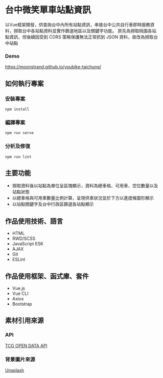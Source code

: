 # 台中微笑單車站點資訊 #
以Vue框架開發，供查詢台中內所有站點資訊，串接台中公共自行車即時服務資料，撈取台中各站點資料並實作篩選地區以及關鍵字功能。
原先為撈取桃園各站點資訊，但後續因受到 CORS 策略保護無法正常抓到 JSON 資料，故改為撈取台中站點

### Demo ###
https://moonstrand.github.io/youbike-taichung/



## 如何執行專案 ##

### 安裝專案 ###
    npm install

### 編譯專案 ###
    npm run serve

### 分析及修復 ###
    npm run lint

## 主要功能 ##

- 撈取資料後以站點為單位呈區塊顯示，資料為總車格、可用車、空位數量以及站點狀態
- 以總車格與可用車數量比例計算，呈現供車狀況並於下方以進度條圖形顯示
- 以站點關鍵字及台中行政區篩選各站點顯示

## 作品使用技術、語言 ##
- HTML
- RWD/SCSS
- JavaScript ES6
- AJAX
- Git
- ESLint

## 作品使用框架、函式庫、套件 ##
- Vue.js
- Vue CLI
- Axios
- Bootstrap

## 素材引用來源 ##
### API ###
[TCG OPEN DATA API](https://opendata.taichung.gov.tw/search/6e38eb56-0e9a-4b9e-806d-23cd35d44d6b)

### 背景圖片來源 ###
[Unsplash](https://unsplash.com/)
